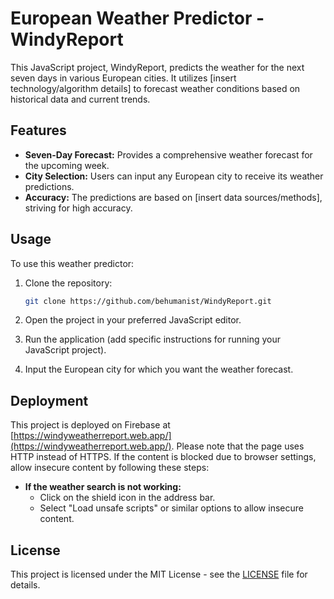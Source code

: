 # European Weather Predictor - WindyReport

This JavaScript project, WindyReport, predicts the weather for the next seven days in various European cities. It utilizes [insert technology/algorithm details] to forecast weather conditions based on historical data and current trends.

## Features

- **Seven-Day Forecast:** Provides a comprehensive weather forecast for the upcoming week.
- **City Selection:** Users can input any European city to receive its weather predictions.
- **Accuracy:** The predictions are based on [insert data sources/methods], striving for high accuracy.

## Usage

To use this weather predictor:

1. Clone the repository:

    ```bash
    git clone https://github.com/behumanist/WindyReport.git
    ```

2. Open the project in your preferred JavaScript editor.

3. Run the application (add specific instructions for running your JavaScript project).

4. Input the European city for which you want the weather forecast.

## Deployment

This project is deployed on Firebase at [https://windyweatherreport.web.app/](https://windyweatherreport.web.app/). Please note that the page uses HTTP instead of HTTPS. If the content is blocked due to browser settings, allow insecure content by following these steps:

- **If the weather search is not working:**
  - Click on the shield icon in the address bar.
  - Select "Load unsafe scripts" or similar options to allow insecure content.

## License

This project is licensed under the MIT License - see the [LICENSE](LICENSE) file for details.
